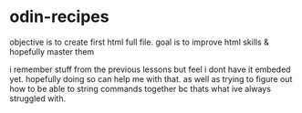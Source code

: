# odin-recipes
objective is to create first html full file.
goal is to improve html skills & hopefully master them

i remember stuff from the previous lessons but feel i dont have it embeded yet. hopefully doing so can help me with that. as well as trying to figure out how to be able to string commands together bc thats what ive always struggled with. 